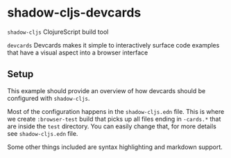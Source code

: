 # shadow-cljs-devcards

`shadow-cljs` ClojureScript build tool

`devcards` Devcards makes it simple to interactively surface code examples that have a visual aspect into a browser interface

## Setup

This example should provide an overview of how devcards should be configured with `shadow-cljs`. 

Most of the configuration happens in the `shadow-cljs.edn` file. This is where we create `:browser-test` build that picks up all files ending in `-cards.*` that are inside the `test` directory. You can easily change that, for more details see `shadow-cljs.edn` file. 

Some other things included are syntax highlighting and markdown support. 
